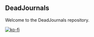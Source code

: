 
## DeadJournals ##

Welcome to the DeadJournals repository. 

[![ko-fi](https://ko-fi.com/img/githubbutton_sm.svg)](https://ko-fi.com/R6R34PDMQ)
